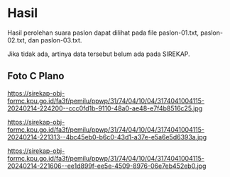 # Hasil

Hasil perolehan suara paslon dapat dilihat pada file paslon-01.txt, paslon-02.txt, dan paslon-03.txt.

Jika tidak ada, artinya data tersebut belum ada pada SIREKAP.

## Foto C Plano

https://sirekap-obj-formc.kpu.go.id/fa3f/pemilu/ppwp/31/74/04/10/04/3174041004115-20240214-224200--ccc0fd1b-9110-48a0-ae48-e7f4b8516c25.jpg

https://sirekap-obj-formc.kpu.go.id/fa3f/pemilu/ppwp/31/74/04/10/04/3174041004115-20240214-221313--4bc45eb0-b6c0-43d1-a37e-e5a6e5d6393a.jpg

https://sirekap-obj-formc.kpu.go.id/fa3f/pemilu/ppwp/31/74/04/10/04/3174041004115-20240214-221606--ee1d899f-ee5e-4509-8976-06e7eb452eb0.jpg
